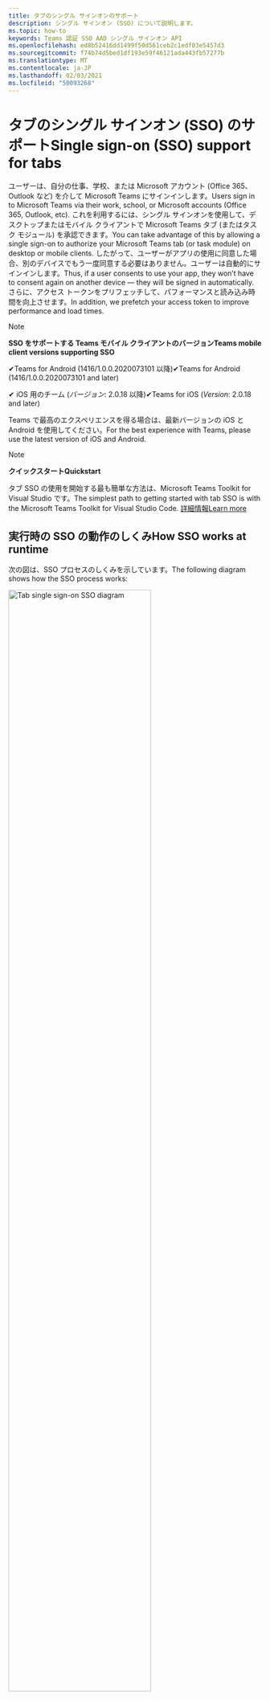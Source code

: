 ```yaml
---
title: タブのシングル サインオンのサポート
description: シングル サインオン (SSO) について説明します。
ms.topic: how-to
keywords: Teams 認証 SSO AAD シングル サインオン API
ms.openlocfilehash: ed8b52416dd1499f50d561ceb2c1edf03e5457d3
ms.sourcegitcommit: f74b74d5bed1df193e59f46121ada443fb57277b
ms.translationtype: MT
ms.contentlocale: ja-JP
ms.lasthandoff: 02/03/2021
ms.locfileid: "50093268"
---
```

# <a name="single-sign-on-sso-support-for-tabs"></a><span data-ttu-id="21ed7-104">タブのシングル サインオン (SSO) のサポート</span><span class="sxs-lookup"><span data-stu-id="21ed7-104">Single sign-on (SSO) support for tabs</span></span>

<span data-ttu-id="21ed7-105">ユーザーは、自分の仕事、学校、または Microsoft アカウント (Office 365、Outlook など) を介して Microsoft Teams にサインインします。</span><span class="sxs-lookup"><span data-stu-id="21ed7-105">Users sign in to Microsoft Teams via their work, school, or Microsoft accounts (Office 365, Outlook, etc).</span></span> <span data-ttu-id="21ed7-106">これを利用するには、シングル サインオンを使用して、デスクトップまたはモバイル クライアントで Microsoft Teams タブ (またはタスク モジュール) を承認できます。</span><span class="sxs-lookup"><span data-stu-id="21ed7-106">You can take advantage of this by allowing a single sign-on to authorize your Microsoft Teams tab (or task module) on desktop or mobile clients.</span></span> <span data-ttu-id="21ed7-107">したがって、ユーザーがアプリの使用に同意した場合、別のデバイスでもう一度同意する必要はありません。ユーザーは自動的にサインインします。</span><span class="sxs-lookup"><span data-stu-id="21ed7-107">Thus, if a user consents to use your app, they won’t have to consent again on another device — they will be signed in automatically.</span></span> <span data-ttu-id="21ed7-108">さらに、アクセス トークンをプリフェッチして、パフォーマンスと読み込み時間を向上させます。</span><span class="sxs-lookup"><span data-stu-id="21ed7-108">In addition, we prefetch your access token to improve performance and load times.</span></span>

> [!NOTE]
> <span data-ttu-id="21ed7-109">**SSO をサポートする Teams モバイル クライアントのバージョン**</span><span class="sxs-lookup"><span data-stu-id="21ed7-109">**Teams mobile client versions supporting SSO**</span></span>  
>
> <span data-ttu-id="21ed7-110">✔Teams for Android (1416/1.0.0.2020073101 以降)</span><span class="sxs-lookup"><span data-stu-id="21ed7-110">✔Teams for Android (1416/1.0.0.2020073101 and later)</span></span>
>
> <span data-ttu-id="21ed7-111">✔ iOS 用のチーム (_バージョン_: 2.0.18 以降)</span><span class="sxs-lookup"><span data-stu-id="21ed7-111">✔Teams for iOS (_Version_: 2.0.18 and later)</span></span>  
>
> <span data-ttu-id="21ed7-112">Teams で最高のエクスペリエンスを得る場合は、最新バージョンの iOS と Android を使用してください。</span><span class="sxs-lookup"><span data-stu-id="21ed7-112">For the best experience with Teams, please use the latest version of iOS and Android.</span></span>

> [!NOTE]
> <span data-ttu-id="21ed7-113">**クイックスタート**</span><span class="sxs-lookup"><span data-stu-id="21ed7-113">**Quickstart**</span></span>  
>
> <span data-ttu-id="21ed7-114">タブ SSO の使用を開始する最も簡単な方法は、Microsoft Teams Toolkit for Visual Studio です。</span><span class="sxs-lookup"><span data-stu-id="21ed7-114">The simplest path to getting started with tab SSO is with the Microsoft Teams Toolkit for Visual Studio Code.</span></span> [<span data-ttu-id="21ed7-115">詳細情報</span><span class="sxs-lookup"><span data-stu-id="21ed7-115">Learn more</span></span>](../../../toolkit/visual-studio-code-tab-sso.md)

## <a name="how-sso-works-at-runtime"></a><span data-ttu-id="21ed7-116">実行時の SSO の動作のしくみ</span><span class="sxs-lookup"><span data-stu-id="21ed7-116">How SSO works at runtime</span></span>

<span data-ttu-id="21ed7-117">次の図は、SSO プロセスのしくみを示しています。</span><span class="sxs-lookup"><span data-stu-id="21ed7-117">The following diagram shows how the SSO process works:</span></span>

<!-- markdownlint-disable MD033 -->
<img src="~/assets/images/tabs/tabs-sso-diagram.png" alt="Tab single sign-on SSO diagram" width="75%"/>

1. <span data-ttu-id="21ed7-118">タブでは、JavaScript 呼び出しが実行されます `getAuthToken()` 。</span><span class="sxs-lookup"><span data-stu-id="21ed7-118">In the tab, a JavaScript call is made to `getAuthToken()`.</span></span> <span data-ttu-id="21ed7-119">これにより、タブ アプリケーションの認証トークンを取得する必要があります。</span><span class="sxs-lookup"><span data-stu-id="21ed7-119">This tells Teams to obtain an authentication token for the tab application.</span></span>
2. <span data-ttu-id="21ed7-120">現在のユーザーが初めてタブ アプリケーションを使用する場合は、同意を求める要求プロンプト (同意が必要な場合) またはステップ アップ認証 (2 要素認証など) の処理を求めるプロンプトが表示されます。</span><span class="sxs-lookup"><span data-stu-id="21ed7-120">If this is the first time the current user has used your tab application, there will be a request prompt to consent (if consent is required) or to handle step-up authentication (such as two-factor authentication).</span></span>
3. <span data-ttu-id="21ed7-121">Teams は、現在のユーザーの Azure AD エンドポイントにタブ アプリケーション トークンを要求します。</span><span class="sxs-lookup"><span data-stu-id="21ed7-121">Teams requests the tab application token from the Azure AD endpoint for the current user.</span></span>
4. <span data-ttu-id="21ed7-122">Azure AD Teams アプリケーションにタブ アプリケーション トークンを送信します。</span><span class="sxs-lookup"><span data-stu-id="21ed7-122">Azure AD sends the tab application token to the Teams application.</span></span>
5. <span data-ttu-id="21ed7-123">Teams は、呼び出しによって返される結果オブジェクトの一部としてタブにタブ アプリケーション トークンを送信 `getAuthToken()` します。</span><span class="sxs-lookup"><span data-stu-id="21ed7-123">Teams sends the tab application token to the tab as part of the result object returned by the `getAuthToken()` call.</span></span>
6. <span data-ttu-id="21ed7-124">トークンは、JavaScript を使用してタブ アプリケーションで解析され、ユーザーの電子メール アドレスなどの必要な情報を抽出します。</span><span class="sxs-lookup"><span data-stu-id="21ed7-124">The token will be parsed in the tab application, via JavaScript, to extract the needed information, such as the user's email address.</span></span>

> [!NOTE]
> <span data-ttu-id="21ed7-125">The is only valid for consenting to a `getAuthToken()` limited set of user-level APIs — email, profile, offline_access and OpenId — and not for further Microsoft Graph scopes such as or `User.Read` `Mail.Read` .</span><span class="sxs-lookup"><span data-stu-id="21ed7-125">The `getAuthToken()` is only valid for consenting to a limited set of user-level APIs — email, profile, offline_access and OpenId — and not for further Microsoft Graph scopes such as `User.Read` or `Mail.Read`.</span></span> <span data-ttu-id="21ed7-126">追加の Graph スコープが必要な場合に推奨される回避策については、このドキュメントの最後にあるセクション [を参照してください](#apps-that-require-additional-microsoft-graph-scopes)。</span><span class="sxs-lookup"><span data-stu-id="21ed7-126">See our section at the end of this document for suggested workarounds if you require [additional Graph scopes](#apps-that-require-additional-microsoft-graph-scopes).</span></span>

<span data-ttu-id="21ed7-127">SSO API は、Web コンテンツを埋め [込むタスク モジュール](../../../task-modules-and-cards/what-are-task-modules.md) でも機能します。</span><span class="sxs-lookup"><span data-stu-id="21ed7-127">The SSO API will also work in [Task Modules](../../../task-modules-and-cards/what-are-task-modules.md) that embed web content.</span></span>

## <a name="develop-an-sso-microsoft-teams-tab"></a><span data-ttu-id="21ed7-128">SSO Microsoft Teams タブを開発する</span><span class="sxs-lookup"><span data-stu-id="21ed7-128">Develop an SSO Microsoft Teams tab</span></span>

<span data-ttu-id="21ed7-129">このセクションでは、SSO を使用する Teams タブの作成に関連するタスクについて説明します。</span><span class="sxs-lookup"><span data-stu-id="21ed7-129">This section describes the tasks involved in creating a Teams tab that uses SSO.</span></span> <span data-ttu-id="21ed7-130">ここでは、これらのタスクについて、言語とフレームワークに依存しないタスクについて説明します。</span><span class="sxs-lookup"><span data-stu-id="21ed7-130">These tasks are described here are language- and framework-agnostic.</span></span>

### <a name="1-create-your-azure-active-directory-azure-ad-application"></a><span data-ttu-id="21ed7-131">1. Azure Active Directory (Azure AD) アプリケーションを作成する</span><span class="sxs-lookup"><span data-stu-id="21ed7-131">1. Create your Azure Active Directory (Azure AD) application</span></span>

#### <a name="registering-your-application-in-theazure-ad-portal-overview"></a><span data-ttu-id="21ed7-132">Azure AD[ポータルでのアプリケーションの登録の](https://azure.microsoft.com/features/azure-portal/) 概要:</span><span class="sxs-lookup"><span data-stu-id="21ed7-132">Registering your application in the[Azure AD portal](https://azure.microsoft.com/features/azure-portal/) overview:</span></span>

1. <span data-ttu-id="21ed7-133">Azure AD [アプリケーション ID を取得します](/azure/active-directory/develop/howto-create-service-principal-portal#get-values-for-signing-in)。</span><span class="sxs-lookup"><span data-stu-id="21ed7-133">Get your [Azure AD Application ID](/azure/active-directory/develop/howto-create-service-principal-portal#get-values-for-signing-in).</span></span>
2. <span data-ttu-id="21ed7-134">アプリケーションが Azure AD エンドポイントと、必要に応じて Microsoft Graph に必要なアクセス許可を指定します。</span><span class="sxs-lookup"><span data-stu-id="21ed7-134">Specify the permissions that your application needs for the Azure AD endpoint and, optionally, Microsoft Graph.</span></span>
3. <span data-ttu-id="21ed7-135">Teams[のデスクトップ、Web、](/azure/active-directory/develop/howto-create-service-principal-portal#configure-access-policies-on-resources)モバイル アプリケーションのアクセス許可を付与します。</span><span class="sxs-lookup"><span data-stu-id="21ed7-135">[Grant permissions](/azure/active-directory/develop/howto-create-service-principal-portal#configure-access-policies-on-resources) for Teams desktop, web, and mobile applications.</span></span>
4. <span data-ttu-id="21ed7-136">[範囲の追加] ボタンを選択して Teams を事前承認し、開くパネルで、スコープ `access_as_user` 名として **入力します**。</span><span class="sxs-lookup"><span data-stu-id="21ed7-136">Pre-authorize Teams by selecting the **Add a scope** button and in the panel that opens, enter `access_as_user` as the **Scope name**.</span></span>

> [!NOTE]
> <span data-ttu-id="21ed7-137">次の重要な制限に注意する必要があります。</span><span class="sxs-lookup"><span data-stu-id="21ed7-137">There are some important restrictions you should be aware of:</span></span>
>
> * <span data-ttu-id="21ed7-138">ユーザー レベルの Microsoft Graph API のアクセス許可 (メール、プロファイル、offline_access、OpenId など) のみをサポートしています。</span><span class="sxs-lookup"><span data-stu-id="21ed7-138">We only support user-level Microsoft Graph API permissions, i.e., email, profile, offline_access, OpenId.</span></span> <span data-ttu-id="21ed7-139">他の Microsoft Graph スコープ (またはなど) にアクセスする必要がある場合は、このドキュメントの最後にある推奨 `User.Read` `Mail.Read` される回避策を参照してください。 [](#apps-that-require-additional-microsoft-graph-scopes)</span><span class="sxs-lookup"><span data-stu-id="21ed7-139">If you need access to other Microsoft Graph scopes (such as `User.Read` or `Mail.Read`), see our [recommended workaround](#apps-that-require-additional-microsoft-graph-scopes) at the end of this documentation.</span></span>
> * <span data-ttu-id="21ed7-140">アプリケーションのドメイン名は、Azure AD アプリケーションに登録したドメイン名と同じ名前にすることが重要です。</span><span class="sxs-lookup"><span data-stu-id="21ed7-140">It's important that your application's domain name is the same as the domain name you've registering for your Azure AD application.</span></span>
> * <span data-ttu-id="21ed7-141">現在、アプリごとに複数のドメインはサポートされていません。</span><span class="sxs-lookup"><span data-stu-id="21ed7-141">We don't currently support multiple domains per app.</span></span>
> * <span data-ttu-id="21ed7-142">ドメインが一般的すぎるため、セキュリティ 上のリスクが考えられますが、ドメインを使用するアプリケーション `azurewebsites.net` はサポートされていません。</span><span class="sxs-lookup"><span data-stu-id="21ed7-142">We don't support applications that use the `azurewebsites.net` domain because it is too common and may be a security risk.</span></span> <span data-ttu-id="21ed7-143">ただし、この制限を積極的に削除する必要があります。</span><span class="sxs-lookup"><span data-stu-id="21ed7-143">However, we're actively seeking to remove this restriction.</span></span>

#### <a name="registering-your-app-through-the-azure-active-directory-portal-in-depth"></a><span data-ttu-id="21ed7-144">Azure Active Directory ポータルを使用してアプリを登録する詳細:</span><span class="sxs-lookup"><span data-stu-id="21ed7-144">Registering your app through the Azure Active Directory portal in-depth:</span></span>

1. <span data-ttu-id="21ed7-145">Azure Active Directory アプリ登録ポータルに [新しいアプリケーションを登録](https://go.microsoft.com/fwlink/?linkid=2083908) します。</span><span class="sxs-lookup"><span data-stu-id="21ed7-145">Register a new application in the [Azure Active Directory – App Registrations](https://go.microsoft.com/fwlink/?linkid=2083908) portal.</span></span>
2. <span data-ttu-id="21ed7-146">[ **新しい登録] を** 選択し、[アプリケーションの *登録] ページで* 次の値を設定します。</span><span class="sxs-lookup"><span data-stu-id="21ed7-146">Select **New Registration** and on the *register an application page*, set following values:</span></span>
    * <span data-ttu-id="21ed7-147">アプリ **名に** 名前を設定します。</span><span class="sxs-lookup"><span data-stu-id="21ed7-147">Set **name** to your app name.</span></span>
    * <span data-ttu-id="21ed7-148">サポートされている **アカウントの種類を選択** する (任意のアカウントの種類が機能します) ¹</span><span class="sxs-lookup"><span data-stu-id="21ed7-148">Choose the **supported account types** (any account type will work) ¹</span></span>
    * <span data-ttu-id="21ed7-149">**[リダイレクト URI]** を空のままにします。</span><span class="sxs-lookup"><span data-stu-id="21ed7-149">Leave **Redirect URI** empty.</span></span>
    * <span data-ttu-id="21ed7-150">**[登録]** を選択します。</span><span class="sxs-lookup"><span data-stu-id="21ed7-150">Choose **Register**.</span></span>
3. <span data-ttu-id="21ed7-151">概要ページで、アプリケーション **(クライアント) ID をコピーして保存します**。</span><span class="sxs-lookup"><span data-stu-id="21ed7-151">On the overview page, copy and save the **Application (client) ID**.</span></span> <span data-ttu-id="21ed7-152">後で Teams アプリケーション マニフェストを更新するときに必要になります。</span><span class="sxs-lookup"><span data-stu-id="21ed7-152">You’ll need it later when updating your Teams application manifest.</span></span>
4. <span data-ttu-id="21ed7-153">[**管理**] で [**API の公開**] を選択します。</span><span class="sxs-lookup"><span data-stu-id="21ed7-153">Under **Manage**, select **Expose an API**.</span></span> 
5. <span data-ttu-id="21ed7-154">**[Set]** リンクを選択して、アプリケーション ID URI を次の形式で生成します `api://{AppID}` 。</span><span class="sxs-lookup"><span data-stu-id="21ed7-154">Select the **Set** link to generate the Application ID URI in the form of `api://{AppID}`.</span></span> <span data-ttu-id="21ed7-155">二重スラッシュと GUID の間に完全修飾ドメイン名 (末尾にスラッシュ "/" を付加) を挿入します。</span><span class="sxs-lookup"><span data-stu-id="21ed7-155">Insert your fully qualified domain name (with a forward slash "/" appended to the end) between the double forward slashes and the GUID.</span></span> <span data-ttu-id="21ed7-156">ID 全体は次の形式である `api://fully-qualified-domain-name.com/{AppID}` 必要があります。</span><span class="sxs-lookup"><span data-stu-id="21ed7-156">The entire ID should have the form of: `api://fully-qualified-domain-name.com/{AppID}` ²</span></span>
    * <span data-ttu-id="21ed7-157">例: `api://subdomain.example.com/00000000-0000-0000-0000-000000000000` .</span><span class="sxs-lookup"><span data-stu-id="21ed7-157">ex: `api://subdomain.example.com/00000000-0000-0000-0000-000000000000`.</span></span>
    
    <span data-ttu-id="21ed7-158">完全修飾ドメイン名は、アプリが提供される人間が読み取り可能なドメイン名です。</span><span class="sxs-lookup"><span data-stu-id="21ed7-158">The fully qualified domain name is the human readable domain name from which your app is served.</span></span> <span data-ttu-id="21ed7-159">ngrok などのトンネリング サービスを使用している場合は、ngrok サブドメインが変更されるたびにこの値を更新する必要があります。</span><span class="sxs-lookup"><span data-stu-id="21ed7-159">If you are using a tunneling service such as ngrok, you will need to update     this value whenever your ngrok subdomain changes.</span></span> 
6. <span data-ttu-id="21ed7-160">**[Scope の追加]** ボタンをクリックします。</span><span class="sxs-lookup"><span data-stu-id="21ed7-160">Select the **Add a scope** button.</span></span> <span data-ttu-id="21ed7-161">開いたパネルで、**[スコープ名]** として `access_as_user` を入力します。</span><span class="sxs-lookup"><span data-stu-id="21ed7-161">In the panel that opens, enter `access_as_user` as the **Scope name**.</span></span>
7. <span data-ttu-id="21ed7-162">同意 **できるユーザーを設定** する `Admins and users`</span><span class="sxs-lookup"><span data-stu-id="21ed7-162">Set **Who can consent?** to `Admins and users`</span></span>
8. <span data-ttu-id="21ed7-163">管理者とユーザーの同意のプロンプトを構成するためのフィールドに、範囲に適した値を入力 `access_as_user` します。</span><span class="sxs-lookup"><span data-stu-id="21ed7-163">Fill in the fields for configuring the admin and user consent prompts with values that are appropriate for the `access_as_user` scope:</span></span>
    * <span data-ttu-id="21ed7-164">**管理者の同意のタイトル:** Teams はユーザーのプロファイルにアクセスできます。</span><span class="sxs-lookup"><span data-stu-id="21ed7-164">**Admin consent title:** Teams can access the user’s profile.</span></span>
    * <span data-ttu-id="21ed7-165">**管理者の同意の説明**: Teams がアプリの Web API を現在のユーザーとして呼び出すのを許可します。</span><span class="sxs-lookup"><span data-stu-id="21ed7-165">**Admin consent description**: Allows Teams to call the app’s web APIs as the current user.</span></span>
    * <span data-ttu-id="21ed7-166">**ユーザーの同意のタイトル**: Teams はユーザー プロファイルにアクセスし、ユーザーに代わって要求を行うことができます。</span><span class="sxs-lookup"><span data-stu-id="21ed7-166">**User consent title**: Teams can access the user profile and make requests on the user's behalf.</span></span>
    * <span data-ttu-id="21ed7-167">**ユーザーの同意の説明:** Teams がユーザーと同じ権限でこのアプリの API を呼び出すのを有効にする。</span><span class="sxs-lookup"><span data-stu-id="21ed7-167">**User consent description:** Enable Teams to call this app’s APIs with the same rights as the user.</span></span>
9. <span data-ttu-id="21ed7-168">[状態 **] が [有効** ] **に設定されている**</span><span class="sxs-lookup"><span data-stu-id="21ed7-168">Ensure that **State** is set to **Enabled**</span></span>
10. <span data-ttu-id="21ed7-169">[範囲の **追加] ボタンを** 選択して保存する</span><span class="sxs-lookup"><span data-stu-id="21ed7-169">Select the **Add scope** button to save</span></span> 
    * <span data-ttu-id="21ed7-170">テキスト フィールドの下に **表示されるスコープ** 名のドメイン部分は、前の手順で設定したアプリケーション **ID** URI と自動的に一致し、末尾に追加 `/access_as_user` されます。</span><span class="sxs-lookup"><span data-stu-id="21ed7-170">The domain part of the **Scope name** displayed just below the text field should automatically match the **Application ID** URI set in the previous step, with `/access_as_user` appended to the end:</span></span>
        * `api://subdomain.example.com/00000000-0000-0000-0000-000000000000/access_as_user`
11. <span data-ttu-id="21ed7-171">[ **承認済みクライアント アプリケーション** ] セクションで、アプリの Web アプリケーションに対して承認するアプリケーションを特定します。</span><span class="sxs-lookup"><span data-stu-id="21ed7-171">In the **Authorized client applications** section, identify the applications that you want to authorize for your app’s web application.</span></span> <span data-ttu-id="21ed7-172">[クライアント *アプリケーションの追加] を選択します*。</span><span class="sxs-lookup"><span data-stu-id="21ed7-172">Select *Add a client application*.</span></span> <span data-ttu-id="21ed7-173">次の各クライアント ID を入力し、前の手順で作成した承認済みスコープを選択します。</span><span class="sxs-lookup"><span data-stu-id="21ed7-173">Enter each of the following client IDs and select the authorized scope you created in the previous step:</span></span>
    * <span data-ttu-id="21ed7-174">`1fec8e78-bce4-4aaf-ab1b-5451cc387264` (Teams モバイル/デスクトップ アプリケーション)</span><span class="sxs-lookup"><span data-stu-id="21ed7-174">`1fec8e78-bce4-4aaf-ab1b-5451cc387264` (Teams mobile/desktop application)</span></span>
    * <span data-ttu-id="21ed7-175">`5e3ce6c0-2b1f-4285-8d4b-75ee78787346` (Teams Web アプリケーション)</span><span class="sxs-lookup"><span data-stu-id="21ed7-175">`5e3ce6c0-2b1f-4285-8d4b-75ee78787346` (Teams web application)</span></span>
12. <span data-ttu-id="21ed7-176">API の **アクセス許可に移動します**。</span><span class="sxs-lookup"><span data-stu-id="21ed7-176">Navigate to **API Permissions**.</span></span> <span data-ttu-id="21ed7-177">[Microsoft Graph *委任されたアクセス* 許可のアクセス許可の追加] を選択し、Microsoft Graph API から次のアクセス  >    >  許可を追加します。</span><span class="sxs-lookup"><span data-stu-id="21ed7-177">Select *Add a permission* > *Microsoft Graph* > *Delegated permissions*, then add the following permissions from Microsoft Graph API:</span></span>
    * <span data-ttu-id="21ed7-178">User.Read (既定で有効)</span><span class="sxs-lookup"><span data-stu-id="21ed7-178">User.Read (enabled by default)</span></span>
    * <span data-ttu-id="21ed7-179">メール</span><span class="sxs-lookup"><span data-stu-id="21ed7-179">email</span></span>
    * <span data-ttu-id="21ed7-180">offline_access</span><span class="sxs-lookup"><span data-stu-id="21ed7-180">offline_access</span></span>
    * <span data-ttu-id="21ed7-181">OpenId</span><span class="sxs-lookup"><span data-stu-id="21ed7-181">OpenId</span></span>
    * <span data-ttu-id="21ed7-182">profile</span><span class="sxs-lookup"><span data-stu-id="21ed7-182">profile</span></span>

13. <span data-ttu-id="21ed7-183">[認証] に **移動します**</span><span class="sxs-lookup"><span data-stu-id="21ed7-183">Navigate to **Authentication**</span></span>

    <span data-ttu-id="21ed7-184">アプリに IT 管理者の同意が与えされていない場合、ユーザーは初めてアプリを使用する場合に同意する必要があります。</span><span class="sxs-lookup"><span data-stu-id="21ed7-184">If an app hasn't been granted IT admin consent, users will have to provide consent the first time they use an app.</span></span>

    <span data-ttu-id="21ed7-185">リダイレクト URI を設定します。</span><span class="sxs-lookup"><span data-stu-id="21ed7-185">Set a redirect URI:</span></span>
    * <span data-ttu-id="21ed7-186">[プラットフォーム **の追加] を選択します**。</span><span class="sxs-lookup"><span data-stu-id="21ed7-186">Select **Add a platform**.</span></span>
    * <span data-ttu-id="21ed7-187">Web を **選択します**。</span><span class="sxs-lookup"><span data-stu-id="21ed7-187">Select **web**.</span></span>
    * <span data-ttu-id="21ed7-188">アプリの **リダイレクト URI** を入力します。</span><span class="sxs-lookup"><span data-stu-id="21ed7-188">Enter the **redirect URI** for your app.</span></span> <span data-ttu-id="21ed7-189">これは、暗黙的な許可フローが成功するとユーザーがリダイレクトされるページです。</span><span class="sxs-lookup"><span data-stu-id="21ed7-189">This will be the page where a successful implicit grant flow will redirect the user.</span></span> <span data-ttu-id="21ed7-190">これは、手順 5 で入力した完全修飾ドメイン名と、認証応答を送信する API ルートと同じ名前です。</span><span class="sxs-lookup"><span data-stu-id="21ed7-190">This will be same fully qualified domain name that you entered in step 5 followed by the API route where a authentication response should be sent.</span></span> <span data-ttu-id="21ed7-191">Teams のサンプルを実行している場合は、次のようになります。 `https://subdomain.example.com/auth-end`</span><span class="sxs-lookup"><span data-stu-id="21ed7-191">If you are following any of the Teams samples, this will be: `https://subdomain.example.com/auth-end`</span></span>

    <span data-ttu-id="21ed7-192">次に、次のボックスをオンにして暗黙的な許可を有効にします。</span><span class="sxs-lookup"><span data-stu-id="21ed7-192">Next, enable implicit grant by checking the following boxes:</span></span>  
    <span data-ttu-id="21ed7-193">✔ ID トークン</span><span class="sxs-lookup"><span data-stu-id="21ed7-193">✔ ID Token</span></span>  
    <span data-ttu-id="21ed7-194">✔ アクセス トークン</span><span class="sxs-lookup"><span data-stu-id="21ed7-194">✔ Access Token</span></span>  
    
<span data-ttu-id="21ed7-195">おめでとうございます。</span><span class="sxs-lookup"><span data-stu-id="21ed7-195">Congratulations!</span></span> <span data-ttu-id="21ed7-196">タブ SSO アプリを続行するには、アプリ登録の前提条件が完了しています。</span><span class="sxs-lookup"><span data-stu-id="21ed7-196">You have completed the app registration prerequisites to proceed with your tab SSO app.</span></span>     

> [!NOTE]
>
> * <span data-ttu-id="21ed7-197">¹ Azure AD アプリが Teams で認証要求を行っているのと同じテナントに登録されている場合、ユーザーは同意を求められなく、アクセス トークンがすぐ付与されます。</span><span class="sxs-lookup"><span data-stu-id="21ed7-197">¹ If your Azure AD app is registered in the _same_ tenant where you're making an authentication request in Teams, the user won't be asked to consent and will be granted an access token right away.</span></span> <span data-ttu-id="21ed7-198">ユーザーがこれらのアクセス許可に同意する必要があるのは、Azure AD アプリが別のテナントに登録されている場合のみです。</span><span class="sxs-lookup"><span data-stu-id="21ed7-198">Users only need to consent to these permissions if the Azure AD app is registered in a different tenant.</span></span>
> * <span data-ttu-id="21ed7-199">ドメインが既に所有され、自分が所有者であることを示すエラーが表示された場合は、「クイック スタート [: Azure Active Directory](/azure/active-directory/fundamentals/add-custom-domain) にカスタム ドメイン名を追加してドメインを登録し、上記の手順 5. を繰り返します。</span><span class="sxs-lookup"><span data-stu-id="21ed7-199">² If you get an error stating that the domain is already owned and you are the owner, follow the procedure at [Quickstart: Add a custom domain name to Azure Active Directory](/azure/active-directory/fundamentals/add-custom-domain) to register the domain, and then repeat step 5, above.</span></span> <span data-ttu-id="21ed7-200">(このエラーは、Office 365 テナンシーで管理者の資格情報でサインインしていない場合にも発生します)。</span><span class="sxs-lookup"><span data-stu-id="21ed7-200">(This error can also occur if you aren't signed in with Admin credentials in the Office 365 tenancy).</span></span>
> * <span data-ttu-id="21ed7-201">返されたアクセス トークンで UPN (ユーザー プリンシパル名) を受信していない場合は、Azure AD[](https://docs.microsoft.com/azure/active-directory/develop/active-directory-optional-claims)でオプションのクレームとして追加できます。</span><span class="sxs-lookup"><span data-stu-id="21ed7-201">If you are not receiving the UPN (User Principal Name) in the returned access token, you can add it as an [optional claim](https://docs.microsoft.com/azure/active-directory/develop/active-directory-optional-claims) in Azure AD.</span></span>

### <a name="2-update-your-microsoft-teams-application-manifest"></a><span data-ttu-id="21ed7-202">2. Microsoft Teams アプリケーション マニフェストを更新する</span><span class="sxs-lookup"><span data-stu-id="21ed7-202">2. Update your Microsoft Teams application manifest</span></span>

<span data-ttu-id="21ed7-203">Microsoft Teams マニフェストに新しいプロパティを追加します。</span><span class="sxs-lookup"><span data-stu-id="21ed7-203">Add new properties to your Microsoft Teams manifest:</span></span>

* <span data-ttu-id="21ed7-204">**WebApplicationInfo** - 次の要素の親。</span><span class="sxs-lookup"><span data-stu-id="21ed7-204">**WebApplicationInfo** - The parent of the following elements:</span></span>

> [!div class="checklist"]
> * <span data-ttu-id="21ed7-205">**id** - アプリケーションのクライアント ID。</span><span class="sxs-lookup"><span data-stu-id="21ed7-205">**id** - The client ID of the application.</span></span> <span data-ttu-id="21ed7-206">これは、Azure AD にアプリケーションを登録する一環として取得したアプリケーション ID です。</span><span class="sxs-lookup"><span data-stu-id="21ed7-206">This is the application ID that you obtained as part of registering the application with Azure AD.</span></span>
>* <span data-ttu-id="21ed7-207">**resource** - アプリケーションのドメインとサブドメイン。</span><span class="sxs-lookup"><span data-stu-id="21ed7-207">**resource** - The domain and subdomain of your application.</span></span> <span data-ttu-id="21ed7-208">これは、上記の手順 6 で作成するときに登録した URI (プロトコルを含む `api://` ) `scope` と同じです。</span><span class="sxs-lookup"><span data-stu-id="21ed7-208">This is the same URI (including the `api://` protocol) that you registered when creating your `scope` in step 6 above.</span></span> <span data-ttu-id="21ed7-209">リソースにパスを `access_as_user` 含めてはならない。</span><span class="sxs-lookup"><span data-stu-id="21ed7-209">You shouldn't include the `access_as_user` path in your resource.</span></span> <span data-ttu-id="21ed7-210">この URI のドメイン部分は、Teams アプリケーション マニフェストの URL で使用される任意のサブドメインを含むドメインと一致する必要があります。</span><span class="sxs-lookup"><span data-stu-id="21ed7-210">The domain part of this URI should match the domain, including any subdomains, used in the URLs of your Teams application manifest.</span></span>

```json
"webApplicationInfo": {
  "id": "00000000-0000-0000-0000-000000000000",
  "resource": "api://subdomain.example.com/00000000-0000-0000-0000-000000000000"
}
```

> [!NOTE]
>
>* <span data-ttu-id="21ed7-211">AAD アプリのリソースは、通常、サイト URL のルートと appID (例: ) です `api://subdomain.example.com/00000000-0000-0000-0000-000000000000` 。</span><span class="sxs-lookup"><span data-stu-id="21ed7-211">The resource for an AAD app will usually be the root of its site URL and the appID (e.g. `api://subdomain.example.com/00000000-0000-0000-0000-000000000000`).</span></span> <span data-ttu-id="21ed7-212">また、この値を使用して、要求が同じドメインから送信されるのを確認します。</span><span class="sxs-lookup"><span data-stu-id="21ed7-212">We also use this value to ensure your request is coming from the same domain.</span></span> <span data-ttu-id="21ed7-213">したがって、タブのドメインがリソース プロパティと同 `contentURL` じドメインを使用する必要があります。</span><span class="sxs-lookup"><span data-stu-id="21ed7-213">Therefore, make sure that the `contentURL` for your tab uses the same domains as your resource property.</span></span>
>* <span data-ttu-id="21ed7-214">フィールドを実装するには、マニフェスト バージョン 1.5 以上を使用する必要 `webApplicationInfo` があります。</span><span class="sxs-lookup"><span data-stu-id="21ed7-214">You need to use manifest version 1.5 or higher to implement the `webApplicationInfo` field.</span></span>

### <a name="3-get-an-authentication-token-from-your-client-side-code"></a><span data-ttu-id="21ed7-215">3. クライアント側コードから認証トークンを取得する</span><span class="sxs-lookup"><span data-stu-id="21ed7-215">3. Get an authentication token from your client-side code</span></span>

<span data-ttu-id="21ed7-216">認証 API は次のように表示されます。</span><span class="sxs-lookup"><span data-stu-id="21ed7-216">Here's what the authentication API looks like:</span></span>

```javascript
var authTokenRequest = {
  successCallback: function(result) { console.log("Success: " + result); },
  failureCallback: function(error) { console.log("Failure: " + error); }
};
microsoftTeams.authentication.getAuthToken(authTokenRequest);
```

<span data-ttu-id="21ed7-217">(ユーザー レベルのアクセス許可に対して) 呼び出しを行い、追加のユーザーの同意が必要な場合は、追加の同意を許可するダイアログがユーザーに `getAuthToken` 表示されます。</span><span class="sxs-lookup"><span data-stu-id="21ed7-217">When you call `getAuthToken` - and additional user consent is required (for user-level permissions) - we will show a dialog to the user encouraging them to grant additional consent.</span></span> 

<span data-ttu-id="21ed7-218">成功コールバックでアクセス トークンを受信したら、アクセス トークンをデコードして、そのトークンに関連付けられているクレームを表示できます。</span><span class="sxs-lookup"><span data-stu-id="21ed7-218">Once you've received the access token in the success callback you can decode the access token to view the claims associated with that token.</span></span> <span data-ttu-id="21ed7-219">(必要に応じて、アクセス トークンを手動でコピー/貼り付け[](https://jwt.io/)(コンテンツを調JWT.ioなど) できます。</span><span class="sxs-lookup"><span data-stu-id="21ed7-219">(Optionally, you can manually copy/paste the access token into a tool such as [JWT.io](https://jwt.io/) to inspect its contents).</span></span> <span data-ttu-id="21ed7-220">返されたアクセス トークンで UPN (ユーザー プリンシパル名) を受信していない場合は、Azure AD[](https://docs.microsoft.com/azure/active-directory/develop/active-directory-optional-claims)でオプションのクレームとして追加できます。</span><span class="sxs-lookup"><span data-stu-id="21ed7-220">If you are not receiving the UPN (User Principal Name) in the returned access token, you can add it as an [optional claim](https://docs.microsoft.com/azure/active-directory/develop/active-directory-optional-claims) in Azure AD.</span></span>

<p>
    <img src="~/assets/images/tabs/tabs-sso-prompt.png" alt="Tab single sign-on SSO dialog prompt" width="75%"/>
</p>

## <a name="sample-code"></a><span data-ttu-id="21ed7-221">サンプル コード</span><span class="sxs-lookup"><span data-stu-id="21ed7-221">Sample code</span></span>

<span data-ttu-id="21ed7-222">サンプル アプリケーションにアクセスする: [MSTeams PnP SSO サンプル](https://github.com/pnp/teams-dev-samples/tree/master/samples/tab-sso)</span><span class="sxs-lookup"><span data-stu-id="21ed7-222">Visit our sample application: [MSTeams PnP SSO Sample](https://github.com/pnp/teams-dev-samples/tree/master/samples/tab-sso)</span></span>

<span data-ttu-id="21ed7-223">README では、開発環境をセットアップする方法と、Azure AD でアプリケーションを構成する方法について説明します。</span><span class="sxs-lookup"><span data-stu-id="21ed7-223">The README explains how to set up your development environment and how to configure your application in Azure AD.</span></span> <span data-ttu-id="21ed7-224">また、コードベースを理解するのに役立つ、アプリの構造に関[](https://github.com/OfficeDev/msteams-tabs-sso-sample-nodejs#app-structure)するセクションで、サンプルがどのように構成されているのかについて詳しい情報も確認できます。</span><span class="sxs-lookup"><span data-stu-id="21ed7-224">You can also find further information on how the sample is structured in the [app structure section](https://github.com/OfficeDev/msteams-tabs-sso-sample-nodejs#app-structure) to help familiarize yourself with the codebase.</span></span>

## <a name="known-limitations"></a><span data-ttu-id="21ed7-225">既知の制限</span><span class="sxs-lookup"><span data-stu-id="21ed7-225">Known Limitations</span></span>

### <a name="apps-that-require-additional-microsoft-graph-scopes"></a><span data-ttu-id="21ed7-226">追加の Microsoft Graph スコープが必要なアプリ</span><span class="sxs-lookup"><span data-stu-id="21ed7-226">Apps that require additional Microsoft Graph Scopes</span></span>

<span data-ttu-id="21ed7-227">SSO の現在の実装では、他の API (User.Read や Mail.Read など) ではなく、ユーザー レベルのアクセス許可 (電子メール、プロファイル、offline_access、OpenId) に対する同意のみを付与します。</span><span class="sxs-lookup"><span data-stu-id="21ed7-227">Our current implementation for SSO only grants consent for user-level permissions — email, profile, offline_access, OpenId — not for other APIs (such as User.Read or Mail.Read).</span></span> <span data-ttu-id="21ed7-228">アプリにさらに Microsoft Graph スコープが必要な場合は、いくつかの有効な回避策を次に示します。</span><span class="sxs-lookup"><span data-stu-id="21ed7-228">If your app needs further Microsoft Graph scopes, here are some enabling workarounds:</span></span>

#### <a name="tenant-admin-consent"></a><span data-ttu-id="21ed7-229">テナント管理者の同意</span><span class="sxs-lookup"><span data-stu-id="21ed7-229">Tenant Admin Consent</span></span>

<span data-ttu-id="21ed7-230">最も簡単な方法は、テナント管理者に組織の代わりに事前同意を得る方法です。</span><span class="sxs-lookup"><span data-stu-id="21ed7-230">The simplest approach is to get a tenant admin to pre-consent on behalf of the organization.</span></span> <span data-ttu-id="21ed7-231">つまり、ユーザーはこれらのスコープに同意する必要がならないので、Azure AD の代理フローを使用してトークン サーバー側を自由に交換 [できます](/azure/active-directory/develop/v1-oauth2-on-behalf-of-flow)。</span><span class="sxs-lookup"><span data-stu-id="21ed7-231">This means users won’t have to consent to these scopes and you can then be free to exchange the token server side using Azure AD’s [on-behalf-of flow](/azure/active-directory/develop/v1-oauth2-on-behalf-of-flow).</span></span> <span data-ttu-id="21ed7-232">この回避策は、内部の業務アプリケーションでは許容されますが、テナント管理者の承認に依存できないサードパーティの開発者には十分ではない可能性があります。</span><span class="sxs-lookup"><span data-stu-id="21ed7-232">This workaround is acceptable for internal line-of-business applications but may not be enough for third-party developers who may not be able to rely on tenant admin approval.</span></span>

<span data-ttu-id="21ed7-233">(テナント管理者として) 組織の代わりに同意する簡単な方法は、次にアクセスする方法です。</span><span class="sxs-lookup"><span data-stu-id="21ed7-233">A simple way of consenting on behalf of an organization (as a tenant admin) is to visit:</span></span>

* `https://login.microsoftonline.com/common/adminconsent?client_id=<AAD_App_ID>`

#### <a name="asking-for-additional-consent-using-the-auth-api"></a><span data-ttu-id="21ed7-234">Auth API を使用して追加の同意を求める</span><span class="sxs-lookup"><span data-stu-id="21ed7-234">Asking for additional consent using the Auth API</span></span>

<span data-ttu-id="21ed7-235">追加の Microsoft Graph スコープを取得するためのもう 1 つのアプローチは、既存の Web ベースの [Azure AD](~/tabs/how-to/authentication/auth-tab-aad.md#navigate-to-the-authorization-page-from-your-popup-page) 認証アプローチを使用して同意ダイアログを表示する方法です。この認証方法では、Azure AD 同意ダイアログが表示されます。</span><span class="sxs-lookup"><span data-stu-id="21ed7-235">Another approach for getting additional Microsoft Graph scopes is to present a consent dialog using our existing [web-based Azure AD authentication approach](~/tabs/how-to/authentication/auth-tab-aad.md#navigate-to-the-authorization-page-from-your-popup-page) which involves popping up an Azure AD consent dialog.</span></span> <span data-ttu-id="21ed7-236">いくつかの追加機能があります。</span><span class="sxs-lookup"><span data-stu-id="21ed7-236">There are some notable additions:</span></span>

1. <span data-ttu-id="21ed7-237">取得するトークンは、追加の Microsoft Graph API にアクセスするために `getAuthToken()` 、Azure AD [on-behalf-of フロー](/azure/active-directory/develop/v2-oauth2-on-behalf-of-flow) を使用してサーバー側で交換する必要があります。</span><span class="sxs-lookup"><span data-stu-id="21ed7-237">The token retrieved using `getAuthToken()` needs to be exchanged server-side using Azure AD [on-behalf-of flow](/azure/active-directory/develop/v2-oauth2-on-behalf-of-flow) to get access to those additional Microsoft Graph APIs.</span></span>
    * <span data-ttu-id="21ed7-238">この交換には必ず v2 Microsoft Graph エンドポイントを使用してください。</span><span class="sxs-lookup"><span data-stu-id="21ed7-238">Be sure to use the v2 Microsoft Graph endpoint for this exchange</span></span>
2. <span data-ttu-id="21ed7-239">Exchange が失敗した場合、Azure AD無効な付与例外が返されます。</span><span class="sxs-lookup"><span data-stu-id="21ed7-239">If the exchange fails, Azure AD will return an invalid grant exception.</span></span> <span data-ttu-id="21ed7-240">通常、次の 2 つのエラー メッセージの 1 `invalid_grant` つがあります。 `interaction_required`</span><span class="sxs-lookup"><span data-stu-id="21ed7-240">There are usually one of two error messages: `invalid_grant` or `interaction_required`</span></span>
3. <span data-ttu-id="21ed7-241">交換が失敗した場合は、追加の同意を求める必要があります。</span><span class="sxs-lookup"><span data-stu-id="21ed7-241">When the exchange fails, then you need to ask for additional consent.</span></span> <span data-ttu-id="21ed7-242">ユーザーに追加の同意を求める UI を表示することをお勧めします。</span><span class="sxs-lookup"><span data-stu-id="21ed7-242">We recommend showing some UI asking the user to grant additional consent.</span></span> <span data-ttu-id="21ed7-243">この UI には、Azure 認証 API を使用して Azure AD同意ダイアログ [をトリガーするAD含める必要があります](~/concepts/authentication/auth-silent-aad.md)。</span><span class="sxs-lookup"><span data-stu-id="21ed7-243">This UI should include a button that triggers an Azure AD consent dialog using our [Azure AD authentication API](~/concepts/authentication/auth-silent-aad.md).</span></span>
4. <span data-ttu-id="21ed7-244">Azure AD から追加の同意を求める場合は、Azure AD へのクエリ文字列パラメーターに含める必要があります。それ以外の場合 `prompt=consent` 、Azure AD[](~/tabs/how-to/authentication/auth-silent-aad.md#get-the-user-context)は追加のスコープを求めしません。</span><span class="sxs-lookup"><span data-stu-id="21ed7-244">When asking for additional consent from Azure AD, you need to include `prompt=consent` in your [query-string-parameter](~/tabs/how-to/authentication/auth-silent-aad.md#get-the-user-context) to Azure AD otherwise Azure AD will not ask for the additional scopes.</span></span>
    * <span data-ttu-id="21ed7-245">代わりに： `?scope={scopes}`</span><span class="sxs-lookup"><span data-stu-id="21ed7-245">Instead of: `?scope={scopes}`</span></span>
    * <span data-ttu-id="21ed7-246">次のコマンドを使用します。 `?prompt=consent&scope={scopes}`</span><span class="sxs-lookup"><span data-stu-id="21ed7-246">Use this: `?prompt=consent&scope={scopes}`</span></span>
    * <span data-ttu-id="21ed7-247">ユーザーに確認を求めるすべてのスコープ `{scopes}` (Mail.Read、User.Read など) を含める必要があります。</span><span class="sxs-lookup"><span data-stu-id="21ed7-247">Be sure that `{scopes}` includes all the scopes you are prompting the user for (ex: Mail.Read or User.Read).</span></span>
5. <span data-ttu-id="21ed7-248">ユーザーが追加のアクセス許可を付与したら、代理フローを再試行して、これらの追加の API にアクセスします。</span><span class="sxs-lookup"><span data-stu-id="21ed7-248">Once the user has granted additional permission, retry the on-behalf-of-flow to get access to these additional APIs.</span></span>

### <a name="non-azure-ad-authentication"></a><span data-ttu-id="21ed7-249">Azure 以外のAD認証</span><span class="sxs-lookup"><span data-stu-id="21ed7-249">Non-Azure AD Authentication</span></span>

<span data-ttu-id="21ed7-250">上記の認証ソリューションは、AZURE 認証をサポートするアプリとサービスADプロバイダーとしてのみ機能します。</span><span class="sxs-lookup"><span data-stu-id="21ed7-250">The above-described authentication solution only works for apps and services that support Azure AD as an identity provider.</span></span> <span data-ttu-id="21ed7-251">Azure ベース以外のサービスを使用してADするアプリは、ポップアップ ベースの Web 認証フローを引き続き [使用する必要があります](~/concepts/authentication.md)。</span><span class="sxs-lookup"><span data-stu-id="21ed7-251">Apps that want to authenticate using non-Azure AD based services need to continue using the pop-up-based [web authentication flow](~/concepts/authentication.md).</span></span>

> [!NOTE] 
> <span data-ttu-id="21ed7-252">SSO は、Azure および B2C テナント内のADでサポートされています。</span><span class="sxs-lookup"><span data-stu-id="21ed7-252">SSO is supported for customer owned apps within the Azure AD B2C tenants.</span></span>